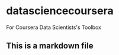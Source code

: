 datasciencecoursera
===================

For Coursera Data Scientists's Toolbox
## This is a markdown file
